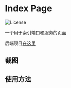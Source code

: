 # Index Page

![License](https://img.shields.io/badge/License-MIT-dark_green)

一个用于索引端口和服务的页面

后端项目[在这里](https://github.com/Zhoucheng133/Index-Page-Core)

## 截图

## 使用方法